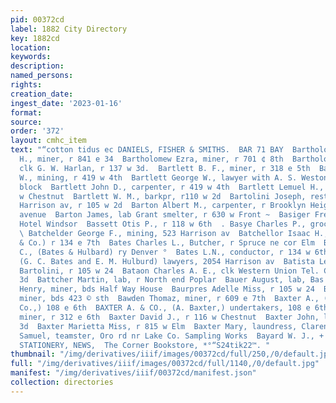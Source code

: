 ```yaml
---
pid: 00372cd
label: 1882 City Directory
key: 1882cd
location: 
keywords: 
description: 
named_persons: 
rights: 
creation_date: 
ingest_date: '2023-01-16'
format: 
source: 
order: '372'
layout: cmhc_item
text: "“cotton tidus ec DANIELS, FISHER & SMITHS.  BAR 71 BAY  Bartholomew Charles
  H., miner, r 841 e 34  Bartholomew Ezra, miner, r 701 ¢ 8th  Bartholomew Orson C.,
  clk G. W. Harlan, r 137 w 3d.  Bartlett B. F., miner, r 318 e 5th  Bartlett Floyd
  W., mining, r 419 w 4th  Bartlett George W., lawyer with A. S. Weston, room 14 Quincy
  block  Bartlett John D., carpenter, r 419 w 4th  Bartlett Lemuel H., produce, 111
  w Chestnut  Bartlett W. M., barkpr, r110 w 2d  Bartolini Joseph, restaurant, 119
  Harrison av, r 105 w 2d  Barton Albert M., carpenter, r Brooklyn Heights opp Harrison
  avenue  Barton James, lab Grant smelter, r 630 w Front ~  Basiger Fred, miner, bds
  Hotel Windsor  Bassett Otis P., r 118 w 6th  . Basye Charles P., grocer, 223 6 34
  \ Batchelder George F., mining, 523 Harrison av  Batchellor Isaac H., (Wall, Witter
  & Co.) r 134 e 7th  Bates Charles L., Butcher, r Spruce ne cor Elm  Bates George
  C., (Bates & Hulbard) ry Denver °  Bates L.N., conductor, r 134 w 6th  Bates & Hulburd,
  (G. C. Bates and E. M. Hulburd) lawyers, 2054 Harrison av  Batista Leon, cook J.
  Bartolini, r 105 w 24  Bataon Charles A. E., clk Western Union Tel. Co., r 204 w
  3d  Battcher Martin, lab, r North end Poplar  Bauer August, lab, Bas 141 e 3d  Baner
  Henry, miner, bds Half Way House  Baurpres Adelle Miss, r 105 w 24  Bawden John,
  miner, bds 423 © sth  Bawden Thomaz, miner, r 609 e 7th  Baxter A., (A. Baxter &
  Co.,) 108 e 6th  BAXTER A. & CO., (A. Baxter,) undertakers, 108 e 6th  Baxter Benjamin)
  miner, r 312 e 6th  Baxter David J., r 116 w Chestnut  Baxter John, lab, r 221 e
  3d  Baxter Marietta Miss, r 815 w Elm  Baxter Mary, laundress, Clarendon Hotel  Baxter
  Samuel, teamster, Oro rd nr Lake Co. Sampling Works  Bayard W. J., + 139 2 4th        BOOKS,
  STATIONERY, NEWS,  The Corner Bookstore, *°“S24tik22™. "
thumbnail: "/img/derivatives/iiif/images/00372cd/full/250,/0/default.jpg"
full: "/img/derivatives/iiif/images/00372cd/full/1140,/0/default.jpg"
manifest: "/img/derivatives/iiif/00372cd/manifest.json"
collection: directories
---
```

